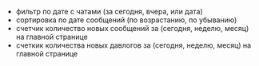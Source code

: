 
- фильтр по дате с чатами (за сегодня, вчера, или дата)
- сортировка по дате сообщений (по возрастанию, по убыванию)
- счетчик количество новых сообщений за (сегодня, неделю, месяц) на главной странице
- счеткик количества новых давлогов за (сегодня, неделю, месяц) на главной странице

